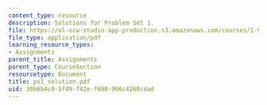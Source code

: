 ```yaml
---
content_type: resource
description: Solutions for Problem Set 1.
file: https://ol-ocw-studio-app-production.s3.amazonaws.com/courses/1-978-from-nano-to-macro-introduction-to-atomistic-modeling-techniques-january-iap-2007/30b6b4c95f49f42ef600906c4268cdad_ps1_solution.pdf
file_type: application/pdf
learning_resource_types:
- Assignments
parent_title: Assignments
parent_type: CourseSection
resourcetype: Document
title: ps1_solution.pdf
uid: 30b6b4c9-5f49-f42e-f600-906c4268cdad
---
```

